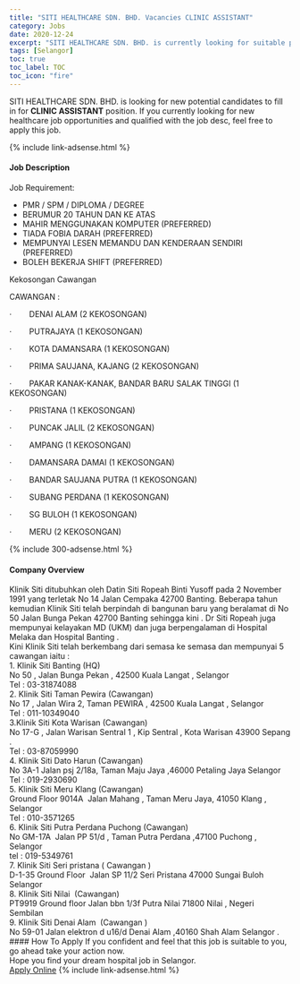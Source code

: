 ```yaml
---
title: "SITI HEALTHCARE SDN. BHD. Vacancies CLINIC ASSISTANT" 
category: Jobs 
date: 2020-12-24 
excerpt: "SITI HEALTHCARE SDN. BHD. is currently looking for suitable person to fill in the CLINIC ASSISTANT which positioned at Selangor" 
tags: [Selangor] 
toc: true 
toc_label: TOC 
toc_icon: "fire" 
--- 
```


<p>SITI HEALTHCARE SDN. BHD. is looking for new potential candidates to fill in for <b>CLINIC ASSISTANT</b> position. If you currently looking for new healthcare job opportunities and qualified with the job desc, feel free to apply this job.
</p>{% include link-adsense.html %} 
<div><div><div><h4>Job Description</h4></div></div><div><div><span><div><p>Job Requirement:</p><ul><li>PMR / SPM / DIPLOMA / DEGREE</li><li>BERUMUR 20 TAHUN DAN KE ATAS</li><li>MAHIR MENGGUNAKAN KOMPUTER (PREFERRED)</li><li>TIADA FOBIA DARAH (PREFERRED)</li><li>MEMPUNYAI LESEN MEMANDU DAN KENDERAAN SENDIRI (PREFERRED)</li><li>BOLEH BEKERJA SHIFT (PREFERRED)</li></ul><p>Kekosongan Cawangan</p><p>CAWANGAN :</p><p>&#183;&#160;&#160;&#160;&#160;&#160;&#160;&#160;&#160;DENAI ALAM (2 KEKOSONGAN)</p><p>&#183;&#160;&#160;&#160;&#160;&#160;&#160;&#160;&#160;PUTRAJAYA (1 KEKOSONGAN)</p><p>&#183;&#160;&#160;&#160;&#160;&#160;&#160;&#160;&#160;KOTA DAMANSARA (1 KEKOSONGAN)</p><p>&#183;&#160;&#160;&#160;&#160;&#160;&#160;&#160;&#160;PRIMA SAUJANA, KAJANG (2 KEKOSONGAN)</p><p>&#183;&#160;&#160;&#160;&#160;&#160;&#160;&#160;&#160;PAKAR KANAK-KANAK, BANDAR BARU SALAK TINGGI (1 KEKOSONGAN)</p><p>&#183;&#160;&#160;&#160;&#160;&#160;&#160;&#160;&#160;PRISTANA (1 KEKOSONGAN)</p><p>&#183;&#160;&#160;&#160;&#160;&#160;&#160;&#160;&#160;PUNCAK JALIL (2 KEKOSONGAN)</p><p>&#183;&#160;&#160;&#160;&#160;&#160;&#160;&#160;&#160;AMPANG (1 KEKOSONGAN)</p><p>&#183;&#160;&#160;&#160;&#160;&#160;&#160;&#160;&#160;DAMANSARA DAMAI (1 KEKOSONGAN)</p><p>&#183;&#160;&#160;&#160;&#160;&#160;&#160;&#160;&#160;BANDAR SAUJANA PUTRA (1 KEKOSONGAN)&#160;</p><p>&#183;&#160;&#160;&#160;&#160;&#160;&#160;&#160;&#160;SUBANG PERDANA (1 KEKOSONGAN)</p><p>&#183;&#160;&#160;&#160;&#160;&#160;&#160;&#160;&#160;SG BULOH (1 KEKOSONGAN)</p><p>&#183;&#160;&#160;&#160;&#160;&#160;&#160;&#160;&#160;MERU (2 KEKOSONGAN)</p></div></span></div></div></div> 
{% include 300-adsense.html %} 
<div><div><div><h4>Company Overview</h4></div></div><div><div><span><div><div>Klinik Siti ditubuhkan oleh Datin Siti Ropeah Binti Yusoff pada 2 November 1991 yang terletak No 14 Jalan Cempaka 42700 Banting. Beberapa tahun kemudian Klinik Siti telah berpindah di bangunan baru yang beralamat di No 50 Jalan Bunga Pekan 42700 Banting sehingga kini . Dr Siti Ropeah juga mempunyai kelayakan MD (UKM) dan juga berpengalaman di Hospital Melaka dan Hospital Banting .&#160;</div>
<div>Kini Klinik Siti telah berkembang dari semasa ke semasa dan mempunyai 5 cawangan iaitu :&#160;</div>
<div>1. Klinik Siti Banting (HQ)</div>
<div>No 50 , Jalan Bunga Pekan , 42500 Kuala Langat , Selangor&#160;</div>
<div>Tel : 03-31874088&#160;</div>
<div>2. Klinik Siti Taman Pewira (Cawangan)&#160;</div>
<div>No 17 , Jalan Wira 2, Taman PEWIRA , 42500 Kuala Langat , Selangor&#160;&#160;</div>
<div>Tel : 011-10349040</div>
<div>3.Klinik Siti Kota Warisan (Cawangan)&#160;</div>
<div>No 17-G , Jalan Warisan Sentral 1 , Kip Sentral , Kota Warisan 43900 Sepang .</div>
<div>Tel : 03-87059990</div>
<div>4. Klinik Siti Dato Harun (Cawangan)&#160;</div>
<div>No 3A-1 Jalan psj 2/18a, Taman Maju Jaya ,46000 Petaling Jaya Selangor&#160;</div>
<div>Tel : 019-2930690</div>
<div>5. Klinik Siti Meru Klang (Cawangan)</div>
<div>Ground Floor 9014A&#160; Jalan Mahang , Taman Meru Jaya, 41050 Klang , Selangor&#160;</div>
<div>Tel : 010-3571265</div>
<div>6. Klinik Siti Putra Perdana Puchong (Cawangan)&#160;</div>
<div>No GM-17A&#160; Jalan PP 51/d , Taman Putra Perdana ,47100 Puchong , Selangor</div>
<div>tel : 019-5349761</div>
<div>7. Klinik Siti Seri pristana ( Cawangan )</div>
<div>D-1-35 Ground Floor&#160; Jalan SP 11/2 Seri Pristana 47000 Sungai Buloh Selangor&#160;</div>
<div>8. Klinik Siti Nilai&#160; (Cawangan)&#160;</div>
<div>PT9919 Ground floor Jalan bbn 1/3f Putra Nilai 71800 Nilai , Negeri Sembilan&#160;</div>
<div>9. Klinik Siti Denai Alam&#160; (Cawangan )&#160;</div>
<div>No 59-01 Jalan elektron d u16/d Denai Alam ,40160 Shah Alam Selangor .</div></div></span></div></div></div> 
#### How To Apply 
If you confident and feel that this job is suitable to you, go ahead take your action now. <br/> 
Hope you find your dream hospital job in Selangor. <br/> 
<a href="https://www.jobstreet.com.my/en/job/clinic-assistant-4450654?jobId=jobstreet-my-job-4450654&sectionRank=2&token=0~0468e541-e2f1-4992-b3db-d91e1f71a0be&fr=SRP%20View%20In%20New%20Ta" class="btn btn--warning" target="_blank" rel="nofollow noopenner">Apply Online</a> 
{% include link-adsense.html %} 